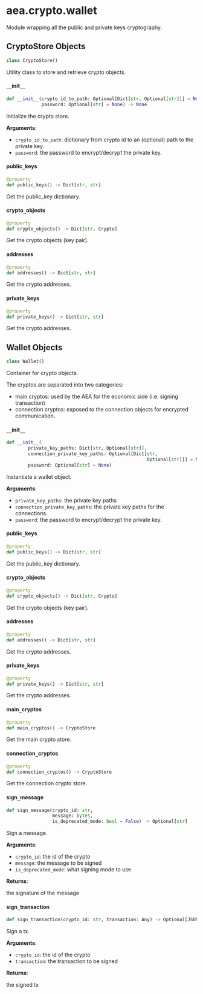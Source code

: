 <a id="aea.crypto.wallet"></a>

# aea.crypto.wallet

Module wrapping all the public and private keys cryptography.

<a id="aea.crypto.wallet.CryptoStore"></a>

## CryptoStore Objects

```python
class CryptoStore()
```

Utility class to store and retrieve crypto objects.

<a id="aea.crypto.wallet.CryptoStore.__init__"></a>

#### `__`init`__`

```python
def __init__(crypto_id_to_path: Optional[Dict[str, Optional[str]]] = None,
             password: Optional[str] = None) -> None
```

Initialize the crypto store.

**Arguments**:

- `crypto_id_to_path`: dictionary from crypto id to an (optional) path
to the private key.
- `password`: the password to encrypt/decrypt the private key.

<a id="aea.crypto.wallet.CryptoStore.public_keys"></a>

#### public`_`keys

```python
@property
def public_keys() -> Dict[str, str]
```

Get the public_key dictionary.

<a id="aea.crypto.wallet.CryptoStore.crypto_objects"></a>

#### crypto`_`objects

```python
@property
def crypto_objects() -> Dict[str, Crypto]
```

Get the crypto objects (key pair).

<a id="aea.crypto.wallet.CryptoStore.addresses"></a>

#### addresses

```python
@property
def addresses() -> Dict[str, str]
```

Get the crypto addresses.

<a id="aea.crypto.wallet.CryptoStore.private_keys"></a>

#### private`_`keys

```python
@property
def private_keys() -> Dict[str, str]
```

Get the crypto addresses.

<a id="aea.crypto.wallet.Wallet"></a>

## Wallet Objects

```python
class Wallet()
```

Container for crypto objects.

The cryptos are separated into two categories:

- main cryptos: used by the AEA for the economic side (i.e. signing transaction)
- connection cryptos: exposed to the connection objects for encrypted communication.

<a id="aea.crypto.wallet.Wallet.__init__"></a>

#### `__`init`__`

```python
def __init__(
        private_key_paths: Dict[str, Optional[str]],
        connection_private_key_paths: Optional[Dict[str,
                                                    Optional[str]]] = None,
        password: Optional[str] = None)
```

Instantiate a wallet object.

**Arguments**:

- `private_key_paths`: the private key paths
- `connection_private_key_paths`: the private key paths for the connections.
- `password`: the password to encrypt/decrypt the private key.

<a id="aea.crypto.wallet.Wallet.public_keys"></a>

#### public`_`keys

```python
@property
def public_keys() -> Dict[str, str]
```

Get the public_key dictionary.

<a id="aea.crypto.wallet.Wallet.crypto_objects"></a>

#### crypto`_`objects

```python
@property
def crypto_objects() -> Dict[str, Crypto]
```

Get the crypto objects (key pair).

<a id="aea.crypto.wallet.Wallet.addresses"></a>

#### addresses

```python
@property
def addresses() -> Dict[str, str]
```

Get the crypto addresses.

<a id="aea.crypto.wallet.Wallet.private_keys"></a>

#### private`_`keys

```python
@property
def private_keys() -> Dict[str, str]
```

Get the crypto addresses.

<a id="aea.crypto.wallet.Wallet.main_cryptos"></a>

#### main`_`cryptos

```python
@property
def main_cryptos() -> CryptoStore
```

Get the main crypto store.

<a id="aea.crypto.wallet.Wallet.connection_cryptos"></a>

#### connection`_`cryptos

```python
@property
def connection_cryptos() -> CryptoStore
```

Get the connection crypto store.

<a id="aea.crypto.wallet.Wallet.sign_message"></a>

#### sign`_`message

```python
def sign_message(crypto_id: str,
                 message: bytes,
                 is_deprecated_mode: bool = False) -> Optional[str]
```

Sign a message.

**Arguments**:

- `crypto_id`: the id of the crypto
- `message`: the message to be signed
- `is_deprecated_mode`: what signing mode to use

**Returns**:

the signature of the message

<a id="aea.crypto.wallet.Wallet.sign_transaction"></a>

#### sign`_`transaction

```python
def sign_transaction(crypto_id: str, transaction: Any) -> Optional[JSONLike]
```

Sign a tx.

**Arguments**:

- `crypto_id`: the id of the crypto
- `transaction`: the transaction to be signed

**Returns**:

the signed tx

